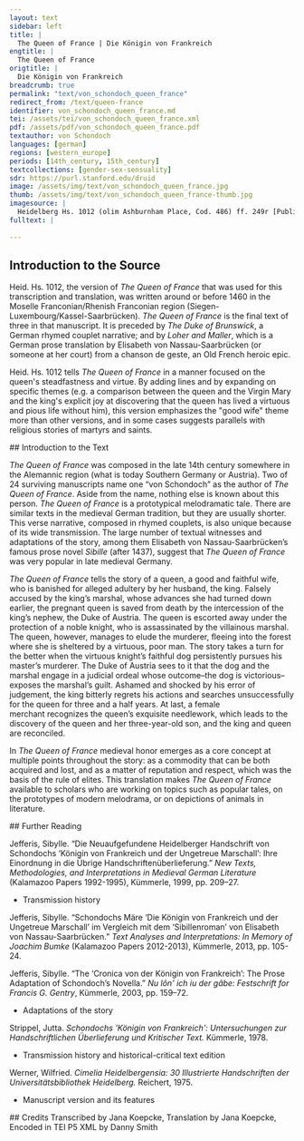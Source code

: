 ```yaml
---
layout: text
sidebar: left
title: |
  The Queen of France | Die Königin von Frankreich
engtitle: |
  The Queen of France
origtitle: |
  Die Königin von Frankreich
breadcrumb: true
permalink: "text/von_schondoch_queen_france"
redirect_from: /text/queen-france
identifier: von_schondoch_queen_france.md
tei: /assets/tei/von_schondoch_queen_france.xml
pdf: /assets/pdf/von_schondoch_queen_france.pdf
textauthor: von Schondoch
languages: [german]
regions: [western_europe]
periods: [14th_century, 15th_century]
textcollections: [gender-sex-sensuality]
sdr: https://purl.stanford.edu/druid 
image: /assets/img/text/von_schondoch_queen_france.jpg
thumb: /assets/img/text/von_schondoch_queen_france-thumb.jpg
imagesource: |
  Heidelberg Hs. 1012 (olim Ashburnham Place, Cod. 486) ff. 249r [Public Domain]
fulltext: |
  
--- 
```

## Introduction to the Source 
<p>Heid. Hs. 1012, the version of <em>The Queen of France</em> that was used for this transcription and translation, was written around or before 1460 in the Moselle Franconian/Rhenish Franconian region (Siegen-Luxembourg/Kassel-Saarbrücken). <em>The Queen of France</em> is the final text of three in that manuscript. It is preceded by <em>The Duke of Brunswick</em>, a German rhymed couplet narrative; and by <em>Loher and Maller</em>, which is a German prose translation by Elisabeth von Nassau-Saarbrücken (or someone at her court) from a chanson de geste, an Old French heroic epic.</p> <p>Heid. Hs. 1012 tells <em>The Queen of France</em> in a manner focused on the queen's steadfastness and virtue. By adding lines and by expanding on specific themes (e.g. a comparison between the queen and the Virgin Mary and the king's explicit joy at discovering that the queen has lived a virtuous and pious life without him), this version emphasizes the "good wife" theme more than other versions, and in some cases suggests parallels with religious stories of martyrs and saints.</p>
## Introduction to the Text 
<p><em>The Queen of France</em> was composed in the late 14th century somewhere in the Alemannic region (what is today Southern Germany or Austria). Two of 24 surviving manuscripts name one “von Schondoch” as the author of <em>The Queen of France</em>. Aside from the name, nothing else is known about this person. <em>The Queen of France</em> is a prototypical melodramatic tale. There are similar texts in the medieval German tradition, but they are usually shorter. This verse narrative, composed in rhymed couplets, is also unique because of its wide transmission. The large number of textual witnesses and adaptations of the story, among them Elisabeth von Nassau-Saarbrücken’s famous prose novel <em>Sibille</em> (after 1437), suggest that <em>The Queen of France</em> was very popular in late medieval Germany.</p> <p><em>The Queen of France</em> tells the story of a queen, a good and faithful wife, who is banished for alleged adultery by her husband, the king. Falsely accused by the king’s marshal, whose advances she had turned down earlier, the pregnant queen is saved from death by the intercession of the king’s nephew, the Duke of Austria. The queen is escorted away under the protection of a noble knight, who is assassinated by the villainous marshal. The queen, however, manages to elude the murderer, fleeing into the forest where she is sheltered by a virtuous, poor man. The story takes a turn for the better when the virtuous knight’s faithful dog persistently pursues his master’s murderer. The Duke of Austria sees to it that the dog and the marshal engage in a judicial ordeal whose outcome–the dog is victorious–exposes the marshal’s guilt. Ashamed and shocked by his error of judgement, the king bitterly regrets his actions and searches unsuccessfully for the queen for three and a half years. At last, a female merchant recognizes the queen’s exquisite needlework, which leads to the discovery of the queen and her three-year-old son, and the king and queen are reconciled.</p> <p>In <em>The Queen of France</em> medieval honor emerges as a core concept at multiple points throughout the story: as a commodity that can be both acquired and lost, and as a matter of reputation and respect, which was the basis of the rule of elites. This translation makes <em>The Queen of France</em> available to scholars who are working on topics such as popular tales, on the prototypes of modern melodrama, or on depictions of animals in literature.</p>
## Further Reading 
<p>Jefferis, Sibylle. “Die Neuaufgefundene Heidelberger Handschrift von Schondochs ‘Königin von Frankreich und der Ungetreue Marschall’: Ihre Einordnung in die Übrige Handschriftenüberlieferung.” <em>New Texts, Methodologies, and Interpretations in Medieval German Literature</em> (Kalamazoo Papers 1992-1995), Kümmerle, 1999, pp. 209–27.</p> <ul> <li>Transmission history</li> </ul> <p dir="ltr" id="docs-internal-guid-a9a9cba3-7fff-cf22-ef17-335c652b5768">Jefferis, Sibylle. “Schondochs Märe ‘Die Königin von Frankreich und der Ungetreue Marschall’ im Vergleich mit dem ‘Sibillenroman’ von Elisabeth von Nassau-Saarbrücken.”<em> Text Analyses and Interpretations: In Memory of Joachim Bumke</em> (Kalamazoo Papers 2012-2013), Kümmerle, 2013, pp. 105-24.</p> <p>Jefferis, Sibylle. “The ‘Cronica von der Königin von Frankreich’: The Prose Adaptation of Schondoch’s Novella.” <em>Nu lôn' ich iu der gâbe: Festschrift for Francis G. Gentry</em>, Kümmerle, 2003, pp. 159–72.</p> <ul> <li>Adaptations of the story</li> </ul> <p>Strippel, Jutta. <em>Schondochs 'Königin von Frankreich': Untersuchungen zur Handschriftlichen Überlieferung und Kritischer Text. </em>Kümmerle, 1978.</p> <ul> <li>Transmission history and historical-critical text edition</li> </ul> <p>Werner, Wilfried. <em>Cimelia Heidelbergensia: 30 Illustrierte Handschriften der Universitätsbibliothek Heidelberg.</em> Reichert, 1975.</p> <ul> <li>Manuscript version and its features</li> </ul>
## Credits
Transcribed by Jana Koepcke, Translation by Jana Koepcke, Encoded in TEI P5 XML by Danny Smith
